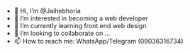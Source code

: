 - 👋 Hi, I’m @Jaihebhoria
- 👀 I’m interested in becoming a web developer 
- 🌱 I’m currently learning front end web design
- 💞️ I’m looking to collaborate on ...
- 📫 How to reach me: WhatsApp/Telegram (09036316734)

<!---
Jaihebhoria/Jaihebhoria is a ✨ special ✨ repository because its `README.md` (this file) appears on your GitHub profile.
You can click the Preview link to take a look at your changes.
--->
